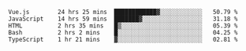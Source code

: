 <!--START_SECTION:waka-->

```text
Vue.js        24 hrs 25 mins  ████████████▓░░░░░░░░░░░░   50.79 %
JavaScript    14 hrs 59 mins  ███████▓░░░░░░░░░░░░░░░░░   31.18 %
HTML          2 hrs 35 mins   █▒░░░░░░░░░░░░░░░░░░░░░░░   05.39 %
Bash          2 hrs 2 mins    █░░░░░░░░░░░░░░░░░░░░░░░░   04.25 %
TypeScript    1 hr 21 mins    ▓░░░░░░░░░░░░░░░░░░░░░░░░   02.81 %
```

<!--END_SECTION:waka-->
